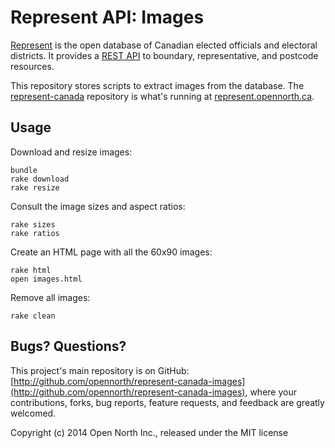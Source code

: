 # Represent API: Images

[Represent](http://represent.opennorth.ca) is the open database of Canadian elected officials and electoral districts. It provides a [REST API](http://represent.opennorth.ca/api/) to boundary, representative, and postcode resources.

This repository stores scripts to extract images from the database. The [represent-canada](http://github.com/opennorth/represent-canada) repository is what's running at [represent.opennorth.ca](http://represent.opennorth.ca/).

## Usage

Download and resize images:

    bundle
    rake download
    rake resize

Consult the image sizes and aspect ratios:

    rake sizes
    rake ratios

Create an HTML page with all the 60x90 images:

    rake html
    open images.html

Remove all images:

    rake clean

## Bugs? Questions?

This project's main repository is on GitHub: [http://github.com/opennorth/represent-canada-images](http://github.com/opennorth/represent-canada-images), where your contributions, forks, bug reports, feature requests, and feedback are greatly welcomed.

Copyright (c) 2014 Open North Inc., released under the MIT license

